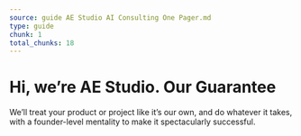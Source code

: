 ```yaml
---
source: guide AE Studio AI Consulting One Pager.md
type: guide
chunk: 1
total_chunks: 18
---
```


# Hi, we’re AE Studio. Our Guarantee

We’ll treat your product or project like it’s our own, and do whatever it takes, with a founder-level mentality to make it spectacularly successful.